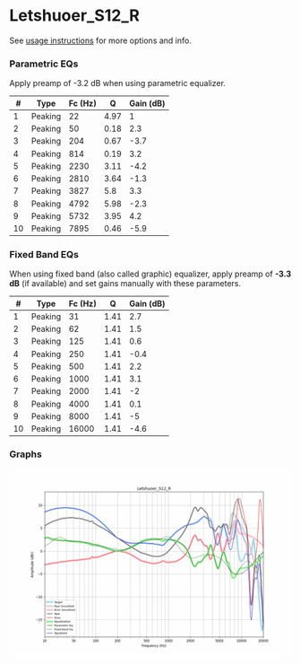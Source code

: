# Letshuoer_S12_R
See [usage instructions](https://github.com/jaakkopasanen/AutoEq#usage) for more options and info.

### Parametric EQs
Apply preamp of -3.2 dB when using parametric equalizer.

|   # | Type    |   Fc (Hz) |    Q |   Gain (dB) |
|-----|---------|-----------|------|-------------|
|   1 | Peaking |        22 | 4.97 |         1   |
|   2 | Peaking |        50 | 0.18 |         2.3 |
|   3 | Peaking |       204 | 0.67 |        -3.7 |
|   4 | Peaking |       814 | 0.19 |         3.2 |
|   5 | Peaking |      2230 | 3.11 |        -4.2 |
|   6 | Peaking |      2810 | 3.64 |        -1.3 |
|   7 | Peaking |      3827 | 5.8  |         3.3 |
|   8 | Peaking |      4792 | 5.98 |        -2.3 |
|   9 | Peaking |      5732 | 3.95 |         4.2 |
|  10 | Peaking |      7895 | 0.46 |        -5.9 |

### Fixed Band EQs
When using fixed band (also called graphic) equalizer, apply preamp of **-3.3 dB** (if available) and set gains manually with these parameters.

|   # | Type    |   Fc (Hz) |    Q |   Gain (dB) |
|-----|---------|-----------|------|-------------|
|   1 | Peaking |        31 | 1.41 |         2.7 |
|   2 | Peaking |        62 | 1.41 |         1.5 |
|   3 | Peaking |       125 | 1.41 |         0.6 |
|   4 | Peaking |       250 | 1.41 |        -0.4 |
|   5 | Peaking |       500 | 1.41 |         2.2 |
|   6 | Peaking |      1000 | 1.41 |         3.1 |
|   7 | Peaking |      2000 | 1.41 |        -2   |
|   8 | Peaking |      4000 | 1.41 |         0.1 |
|   9 | Peaking |      8000 | 1.41 |        -5   |
|  10 | Peaking |     16000 | 1.41 |        -4.6 |

### Graphs
![](./Letshuoer_S12_R.png)
